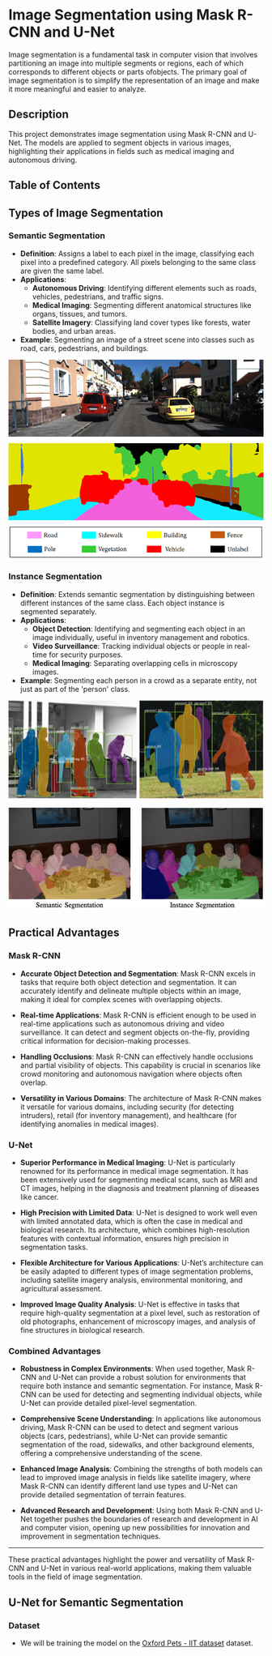 # Image Segmentation using Mask R-CNN and U-Net
Image segmentation is a fundamental task in computer vision that involves partitioning an image into multiple segments or regions, each of which corresponds to different objects or parts ofobjects. The primary goal of image segmentation is to simplify the representation of an image and make it more meaningful and easier to analyze.
## Description
This project demonstrates image segmentation using Mask R-CNN and U-Net. The models are applied to segment objects in various images, highlighting their applications in fields such as medical imaging and autonomous driving.
## Table of Contents
## Types of Image Segmentation
### Semantic Segmentation 
- **Definition**: Assigns a label to each pixel in the image, classifying each pixel into a predefined category. All pixels belonging to the same class are given the same label.
- **Applications**: 
  - **Autonomous Driving**: Identifying different elements such as roads, vehicles, pedestrians, and traffic signs.
  - **Medical Imaging**: Segmenting different anatomical structures like organs, tissues, and tumors.
  - **Satellite Imagery**: Classifying land cover types like forests, water bodies, and urban areas.
- **Example**: Segmenting an image of a street scene into classes such as road, cars, pedestrians, and buildings.
  
![Semantic Segmantation Example](Semantic_Segmentation.png)

### Instance Segmentation
- **Definition**: Extends semantic segmentation by distinguishing between different instances of the same class. Each object instance is segmented separately.
- **Applications**:
  - **Object Detection**: Identifying and segmenting each object in an image individually, useful in inventory management and robotics.
  - **Video Surveillance**: Tracking individual objects or people in real-time for security purposes.
  - **Medical Imaging**: Separating overlapping cells in microscopy images.
- **Example**: Segmenting each person in a crowd as a separate entity, not just as part of the 'person' class.

![Instance Segmentation Example](comparison_instance_segmentation.ppm)

![Instance Segmentation VS Semantic Segmentation](instancevssemantic.ppm)

## Practical Advantages

### Mask R-CNN

- **Accurate Object Detection and Segmentation**: Mask R-CNN excels in tasks that require both object detection and segmentation. It can accurately identify and delineate multiple objects within an image, making it ideal for complex scenes with overlapping objects.
  
- **Real-time Applications**: Mask R-CNN is efficient enough to be used in real-time applications such as autonomous driving and video surveillance. It can detect and segment objects on-the-fly, providing critical information for decision-making processes.

- **Handling Occlusions**: Mask R-CNN can effectively handle occlusions and partial visibility of objects. This capability is crucial in scenarios like crowd monitoring and autonomous navigation where objects often overlap.

- **Versatility in Various Domains**: The architecture of Mask R-CNN makes it versatile for various domains, including security (for detecting intruders), retail (for inventory management), and healthcare (for identifying anomalies in medical images).

### U-Net

- **Superior Performance in Medical Imaging**: U-Net is particularly renowned for its performance in medical image segmentation. It has been extensively used for segmenting medical scans, such as MRI and CT images, helping in the diagnosis and treatment planning of diseases like cancer.
  
- **High Precision with Limited Data**: U-Net is designed to work well even with limited annotated data, which is often the case in medical and biological research. Its architecture, which combines high-resolution features with contextual information, ensures high precision in segmentation tasks.

- **Flexible Architecture for Various Applications**: U-Net’s architecture can be easily adapted to different types of image segmentation problems, including satellite imagery analysis, environmental monitoring, and agricultural assessment.

- **Improved Image Quality Analysis**: U-Net is effective in tasks that require high-quality segmentation at a pixel level, such as restoration of old photographs, enhancement of microscopy images, and analysis of fine structures in biological research.

### Combined Advantages

- **Robustness in Complex Environments**: When used together, Mask R-CNN and U-Net can provide a robust solution for environments that require both instance and semantic segmentation. For instance, Mask R-CNN can be used for detecting and segmenting individual objects, while U-Net can provide detailed pixel-level segmentation.

- **Comprehensive Scene Understanding**: In applications like autonomous driving, Mask R-CNN can be used to detect and segment various objects (cars, pedestrians), while U-Net can provide semantic segmentation of the road, sidewalks, and other background elements, offering a comprehensive understanding of the scene.

- **Enhanced Image Analysis**: Combining the strengths of both models can lead to improved image analysis in fields like satellite imagery, where Mask R-CNN can identify different land use types and U-Net can provide detailed segmentation of terrain features.

- **Advanced Research and Development**: Using both Mask R-CNN and U-Net together pushes the boundaries of research and development in AI and computer vision, opening up new possibilities for innovation and improvement in segmentation techniques.

----------

These practical advantages highlight the power and versatility of Mask R-CNN and U-Net in various real-world applications, making them valuable tools in the field of image segmentation.

## U-Net for Semantic Segmentation

### Dataset
- We will be training the model on the [Oxford Pets - IIT dataset](https://www.robots.ox.ac.uk/~vgg/data/pets/) dataset. 







  
